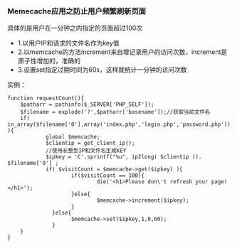 ### Memecache应用之防止用户频繁刷新页面

具体的是用户在一分钟之内指定的页面超过100次

* 1.以用户IP和请求的文件名作为key值
* 2.以memcache的方法increment来自增记录用户的访问次数，increment是原子性增加的，准确的
* 3.设置set指定过期时间为60s，这样就统计一分钟的访问次数

实例：

```
function requestCount(){ 
    $patharr = pathinfo($_SERVER['PHP_SELF']);
    $filename = explode('?',$patharr['basename']);//获取当前文件名
    if( in_array($filename['0'],array('index.php','login.php','password.php')) ){
            global $memcache;
            $clientip = get_client_ip();
            //使用长整型IP和文件名生成KEY
            $ipkey = 'C'.sprintf("%u", ip2long( $clientip )). $filename['0'] ;
            if( $visitCount = $memcache->get($ipkey) ){
                    if($visitCount == 100){
                            die('<h1>Please don\'t refresh your page!</h1>');
                    }else{
                            $memcache->increment($ipkey);
                    }
              }else{
                    $memcache->set($ipkey,1,0,60);
              }
    }
}
```
